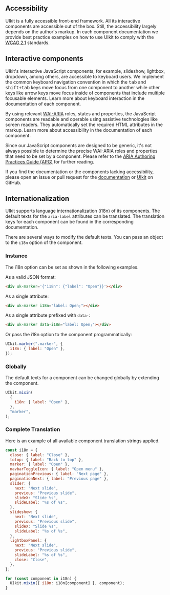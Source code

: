 ## Accessibility

UIkit is a fully accessible front-end framework. All its interactive components are accessible out of the box. Still, the accessibility largely depends on the author's markup. In each component documentation we provide best practice examples on how to use UIkit to comply with the [WCAG 2.1](https://www.w3.org/TR/WCAG/) standards.

## Interactive components

UIkit's interactive JavaScript components, for example, slideshow, lightbox, dropdown, among others, are accessible to keyboard users. We implement the common keyboard navigation convention in which the <kbd>tab</kbd> and <kbd>shift+tab</kbd> keys move focus from one component to another while other keys like arrow keys move focus inside of components that include multiple focusable elements. Learn more about keyboard interaction in the documentation of each component.

By using relevant [WAI-ARIA](https://www.w3.org/WAI/standards-guidelines/aria/) roles, states and properties, the JavaScript components are readable and operable using assistive technologies like screen readers. They automatically set the required HTML attributes in the markup. Learn more about accessibility in the documentation of each component.

Since our JavaScript components are designed to be generic, it's not always possible to determine the precise WAI-ARIA roles and properties that need to be set by a component. Please refer to the [ARIA Authoring Practices Guide (APG)](https://www.w3.org/WAI/ARIA/apg/) for further reading.

If you find the documentation or the components lacking accessibility, please open an issue or pull request for the [documentation](https://github.com/uikit/uikit-site) or [UIkit](https://github.com/uikit/uikit) on GitHub.

## Internationalization

UIkit supports language internationalization (i18n) of its components. The default texts for the `aria-label` attributes can be translated. The translation keys for each component can be found in the corresponding documentation.

There are several ways to modify the default texts. You can pass an object to the `i18n` option of the component.

### Instance

The i18n option can be set as shown in the following examples.

As a valid JSON format:

```html
<div uk-marker='{"i18n": {"label": "Open"}}'></div>
```

As a single attribute:

```html
<div uk-marker i18n="label: Open;"></div>
```

As a single attribute prefixed with `data-`:

```html
<div uk-marker data-i18n="label: Open;"></div>
```

Or pass the i18n option to the component programmatically:

```js
UIkit.marker(".marker", {
  i18n: { label: "Open" },
});
```

### Globally

The default texts for a component can be changed globally by extending the component.

```js
UIkit.mixin(
  {
    i18n: { label: "Open" },
  },
  "marker",
);
```

### Complete Translation

Here is an example of all available component translation strings applied.

```js
const i18n = {
  close: { label: "Close" },
  totop: { label: "Back to top" },
  marker: { label: "Open" },
  navbarToggleIcon: { label: "Open menu" },
  paginationPrevious: { label: "Next page" },
  paginationNext: { label: "Previous page" },
  slider: {
    next: "Next slide",
    previous: "Previous slide",
    slideX: "Slide %s",
    slideLabel: "%s of %s",
  },
  slideshow: {
    next: "Next slide",
    previous: "Previous slide",
    slideX: "Slide %s",
    slideLabel: "%s of %s",
  },
  lightboxPanel: {
    next: "Next slide",
    previous: "Previous slide",
    slideLabel: "%s of %s",
    close: "Close",
  },
};

for (const component in i18n) {
  UIkit.mixin({ i18n: i18n[component] }, component);
}
```
